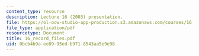 ```yaml
---
content_type: resource
description: Lecture 16 (2003) presentation.
file: https://ol-ocw-studio-app-production.s3.amazonaws.com/courses/16-01-unified-engineering-i-ii-iii-iv-fall-2005-spring-2006/0bcb4b9aee8995edb9718543aa5e9e98_16_record_files.pdf
file_type: application/pdf
resourcetype: Document
title: 16_record_files.pdf
uid: 0bcb4b9a-ee89-95ed-b971-8543aa5e9e98
---
```

